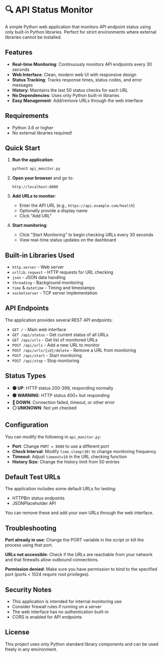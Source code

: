 # 🔍 API Status Monitor

A simple Python web application that monitors API endpoint status using only built-in Python libraries. Perfect for strict environments where external libraries cannot be installed.

## Features

- **Real-time Monitoring**: Continuously monitors API endpoints every 30 seconds
- **Web Interface**: Clean, modern web UI with responsive design
- **Status Tracking**: Tracks response times, status codes, and error messages
- **History**: Maintains the last 50 status checks for each URL
- **No Dependencies**: Uses only Python built-in libraries
- **Easy Management**: Add/remove URLs through the web interface

## Requirements

- Python 3.6 or higher
- No external libraries required!

## Quick Start

1. **Run the application**:
   ```bash
   python3 api_monitor.py
   ```

2. **Open your browser** and go to:
   ```
   http://localhost:8080
   ```

3. **Add URLs to monitor**:
   - Enter the API URL (e.g., `https://api.example.com/health`)
   - Optionally provide a display name
   - Click "Add URL"

4. **Start monitoring**:
   - Click "Start Monitoring" to begin checking URLs every 30 seconds
   - View real-time status updates on the dashboard

## Built-in Libraries Used

- `http.server` - Web server
- `urllib.request` - HTTP requests for URL checking
- `json` - JSON data handling
- `threading` - Background monitoring
- `time` & `datetime` - Timing and timestamps
- `socketserver` - TCP server implementation

## API Endpoints

The application provides several REST API endpoints:

- `GET /` - Main web interface
- `GET /api/status` - Get current status of all URLs
- `GET /api/urls` - Get list of monitored URLs
- `POST /api/urls` - Add a new URL to monitor
- `POST /api/urls/{id}/delete` - Remove a URL from monitoring
- `POST /api/start` - Start monitoring
- `POST /api/stop` - Stop monitoring

## Status Types

- **🟢 UP**: HTTP status 200-399, responding normally
- **🟡 WARNING**: HTTP status 400+ but responding
- **🔴 DOWN**: Connection failed, timeout, or other error
- **⚪ UNKNOWN**: Not yet checked

## Configuration

You can modify the following in `api_monitor.py`:

- **Port**: Change `PORT = 8080` to use a different port
- **Check Interval**: Modify `time.sleep(30)` to change monitoring frequency
- **Timeout**: Adjust `timeout=10` in the URL checking function
- **History Size**: Change the history limit from 50 entries

## Default Test URLs

The application includes some default URLs for testing:
- HTTPBin status endpoints
- JSONPlaceholder API

You can remove these and add your own URLs through the web interface.

## Troubleshooting

**Port already in use**: Change the PORT variable in the script or kill the process using that port.

**URLs not accessible**: Check if the URLs are reachable from your network and that firewalls allow outbound connections.

**Permission denied**: Make sure you have permission to bind to the specified port (ports < 1024 require root privileges).

## Security Notes

- This application is intended for internal monitoring use
- Consider firewall rules if running on a server
- The web interface has no authentication built-in
- CORS is enabled for API endpoints

## License

This project uses only Python standard library components and can be used freely in any environment.